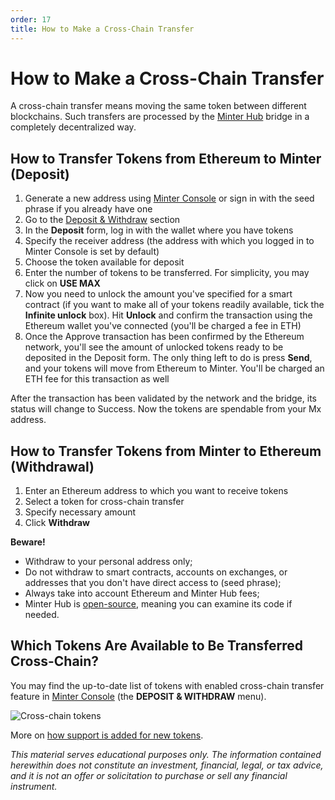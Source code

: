 ```yaml
---
order: 17
title: How to Make a Cross-Chain Transfer
---
```


# How to Make a Cross-Chain Transfer

A cross-chain transfer means moving the same token between different blockchains. Such transfers are processed by the [Minter Hub](/earn/minter-hub) bridge in a completely decentralized way.

## How to Transfer Tokens from Ethereum to Minter (Deposit)

1. Generate a new address using [Minter Console](https://console.minter.network/) or sign in with the seed phrase if you already have one
2. Go to the [Deposit & Withdraw](https://console.minter.network/hub) section
3. In the **Deposit** form, log in with the wallet where you have tokens
4. Specify the receiver address (the address with which you logged in to Minter Console is set by default)
5. Choose the token available for deposit
6. Enter the number of tokens to be transferred. For simplicity, you may click on **USE MAX**
7. Now you need to unlock the amount you've specified for a smart contract (if you want to make all of your tokens readily available, tick the **Infinite unlock** box). Hit **Unlock** and confirm the transaction using the Ethereum wallet you've connected (you'll be charged a fee in ETH)
8. Once the Approve transaction has been confirmed by the Ethereum network, you'll see the amount of unlocked tokens ready to be deposited in the Deposit form. The only thing left to do is press **Send**, and your tokens will move from Ethereum to Minter. You'll be charged an ETH fee for this transaction as well

After the transaction has been validated by the network and the bridge, its status will change to Success. Now the tokens are spendable from your Mx address.

## How to Transfer Tokens from Minter to Ethereum (Withdrawal)

1. Enter an Ethereum address to which you want to receive tokens
2. Select a token for cross-chain transfer
3. Specify necessary amount
4. Click **Withdraw**

**Beware!**

- Withdraw to your personal address only;
- Do not withdraw to smart contracts, accounts on exchanges, or addresses that you don't have direct access to (seed phrase);
- Always take into account Ethereum and Minter Hub fees;
- Minter Hub is [open-source](https://github.com/MinterTeam/minter-hub), meaning you can examine its code if needed.

## Which Tokens Are Available to Be Transferred Cross-Chain?

You may find the up-to-date list of tokens with enabled cross-chain transfer feature in [Minter Console](https://console.minter.network/hub) (the **DEPOSIT & WITHDRAW** menu).

![Cross-chain tokens](/img/docs/cross.png)

More on [how support is added for new tokens](/earn/new-tokens).

*This material serves educational purposes only. The information contained herewithin does not constitute an investment, financial, legal, or tax advice, and it is not an offer or solicitation to purchase or sell any financial instrument.*
